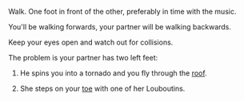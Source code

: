 Walk. One foot in front of the other, preferably in time with the music.

You'll be walking forwards, your partner will be walking backwards.

Keep your eyes open and watch out for collisions.

The problem is your partner has two left feet:

1. He spins you into a tornado and you fly through the [roof](../../roof-top/roof-top.md).

2. She steps on your [toe](toe/toe.md) with one of her Louboutins.